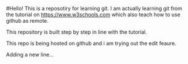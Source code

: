#Hello!
This is a reposotiry for learning git.
I am actually learning git from the tutorial on https://www.w3schools.com which also teach how to use github as remote.

This repository is built step by step in line with the tutorial.

This repo is being hosted on github and i am trying out the edit feaure.

Adding a new line...
